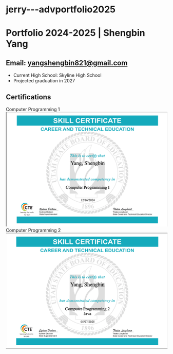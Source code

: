 # jerry---advportfolio2025
# Portfolio 2024-2025 | Shengbin Yang
## Email: yangshengbin821@gmail.com
* Current High School: Skyline High School
* Projected graduation in 2027
## Certifications
Computer Programming 1
![Running App](https://github.com/Yangshengbin2007/programmingportfolio/blob/main/Screenshot%202025-05-07%20at.jpg)
Computer Programming 2
![Running App](https://github.com/Yangshengbin2007/programmingportfolio/blob/main/images/Screenshot%202025-05-%5C.jpg)
